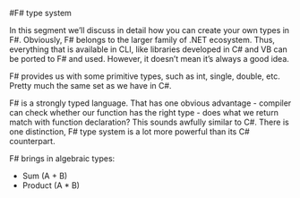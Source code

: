#F# type system

In this segment we’ll discuss in detail how you can create your own types in F#. Obviously, F# belongs to the larger family of .NET ecosystem. Thus, everything that is available in CLI, like libraries developed in C# and VB can be ported to F# and used. However, it doesn’t mean it’s always a good idea.

F# provides us with some primitive types, such as int, single, double, etc. Pretty much the same set as we have in C#. 

F# is a strongly typed language. That has one obvious advantage - compiler can check whether our function has the right type - does what we return match with function declaration? This sounds awfully similar to C#. There is one distinction, F# type system is a lot more powerful than its C# counterpart. 

F# brings in algebraic types:

* Sum (A + B)
* Product (A * B)
